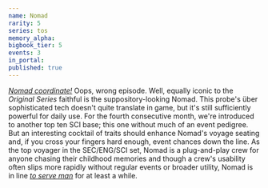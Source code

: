 ```yaml
---
name: Nomad
rarity: 5
series: tos
memory_alpha:
bigbook_tier: 5
events: 3
in_portal:
published: true
---
```


[_Nomad coordinate!_](https://www.youtube.com/watch?v=EzVxsYzXI_Y) Oops, wrong episode. Well, equally iconic to the _Original Series_ faithful is the suppository-looking Nomad. This probe's über sophisticated tech doesn't quite translate in game, but it's still sufficiently powerful for daily use. For the fourth consecutive month, we're introduced to another top ten SCI base; this one without much of an event pedigree. But an interesting cocktail of traits should enhance Nomad's voyage seating and, if you cross your fingers hard enough, event chances down the line. As the top voyager in the SEC/ENG/SCI set, Nomad is a plug-and-play crew for anyone chasing their childhood memories and though a crew's usability often slips more rapidly without regular events or broader utility, Nomad is in line [_to serve man_](https://www.youtube.com/watch?v=dk01eeKMD_I) for at least a while.
